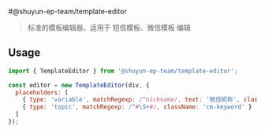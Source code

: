 #@shuyun-ep-team/template-editor
> 标准的模板编辑器，适用于 短信模板、微信模板 编辑

## Usage
```javascript
import { TemplateEditor } from '@shuyun-ep-team/template-editor';

const editor = new TemplateEditor(div, {
  placeholders: [
    { type: 'variable', matchRegexp: /^nickname/, text: '微信昵称', className: 'cm-keyword', tooltip: '哈哈哈' },
    { type: 'topic', matchRegexp: /^#\S+#/, className: 'cm-keyword' }
  ]
});
```
